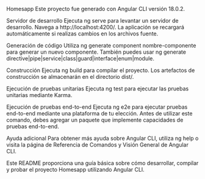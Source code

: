 Homesapp
Este proyecto fue generado con Angular CLI versión 18.0.2.

Servidor de desarrollo
Ejecuta ng serve para levantar un servidor de desarrollo. Navega a http://localhost:4200/. La aplicación se recargará automáticamente si realizas cambios en los archivos fuente.

Generación de código
Utiliza ng generate component nombre-componente para generar un nuevo componente. También puedes usar ng generate directive|pipe|service|class|guard|interface|enum|module.

Construcción
Ejecuta ng build para compilar el proyecto. Los artefactos de construcción se almacenarán en el directorio dist/.

Ejecución de pruebas unitarias
Ejecuta ng test para ejecutar las pruebas unitarias mediante Karma.

Ejecución de pruebas end-to-end
Ejecuta ng e2e para ejecutar pruebas end-to-end mediante una plataforma de tu elección. Antes de utilizar este comando, debes agregar un paquete que implemente capacidades de pruebas end-to-end.

Ayuda adicional
Para obtener más ayuda sobre Angular CLI, utiliza ng help o visita la página de Referencia de Comandos y Visión General de Angular CLI.

Este README proporciona una guía básica sobre cómo desarrollar, compilar y probar el proyecto Homesapp utilizando Angular CLI.